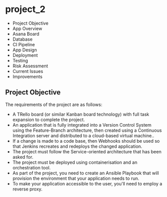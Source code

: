 # project_2


<ul>
  <li>Project Objective</li>
<li>App Overview</li>
<li>Asana Board</li>
<li>Database</li>
<li>CI Pipeline</li>
<li>App Design</li>
  <li>Deployment</li>
<li>Testing</li>
  <li>Risk Assessment</li>
<li>Current Issues</li>
<li>Improvements</li>
</ul>

## Project Objective

The requirements of the project are as follows:
<ul>
<li>A TRello board (or similar Kanban board technology) with full task expansion to complete the project.</li>
<li>An application that is fully integrated into a Version Control System using the Feature-Branch architecture, then created using a Continuous Integration server and distributed to a cloud-based virtual machine..</li>
<li>If a change is made to a code base, then Webhooks should be used so that Jenkins recreates and redeploys the changed application.</li>
<li>The project must follow the Service-oriented architecture that has been asked for.</li>
<li>The project must be deployed using containerisation and an orchestration tool.</li>
<li>As part of the project, you need to create an Ansible Playbook that will provision the environment that your application needs to run.</li>
<li>To make your application accessible to the user, you'll need to employ a reverse proxy.</li>
</ul>
